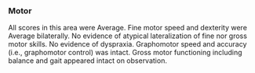 ### Motor

All scores in this area were Average. Fine motor speed and dexterity were
Average bilaterally. No evidence of atypical lateralization of fine nor gross
motor skills. No evidence of dyspraxia. Graphomotor speed and accuracy (i.e.,
graphomotor control) was intact. Gross motor functioning including balance and
gait appeared intact on observation.
